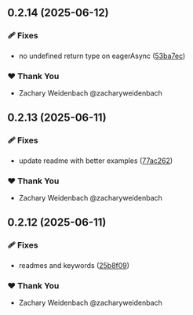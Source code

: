## 0.2.14 (2025-06-12)

### 🩹 Fixes

- no undefined return type on eagerAsync ([53ba7ec](https://github.com/dataquail/chimeric/commit/53ba7ec))

### ❤️ Thank You

- Zachary Weidenbach @zacharyweidenbach

## 0.2.13 (2025-06-11)

### 🩹 Fixes

- update readme with better examples ([77ac262](https://github.com/dataquail/chimeric/commit/77ac262))

### ❤️ Thank You

- Zachary Weidenbach @zacharyweidenbach

## 0.2.12 (2025-06-11)

### 🩹 Fixes

- readmes and keywords ([25b8f09](https://github.com/dataquail/chimeric/commit/25b8f09))

### ❤️ Thank You

- Zachary Weidenbach @zacharyweidenbach
